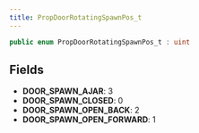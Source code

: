 ```yaml
---
title: PropDoorRotatingSpawnPos_t
---
```


```csharp
public enum PropDoorRotatingSpawnPos_t : uint
```

## Fields

- **DOOR_SPAWN_AJAR**: 3
- **DOOR_SPAWN_CLOSED**: 0
- **DOOR_SPAWN_OPEN_BACK**: 2
- **DOOR_SPAWN_OPEN_FORWARD**: 1

